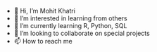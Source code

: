 - 👋 Hi, I’m Mohit Khatri
- 👀 I’m interested in learning from others
- 🌱 I’m currently learning R, Python, SQL
- 💞️ I’m looking to collaborate on special projects
- 📫 How to reach me 

<!---
mhtkhatri/mhtkhatri is a ✨ special ✨ repository because its `README.md` (this file) appears on your GitHub profile.
You can click the Preview link to take a look at your changes.
--->
